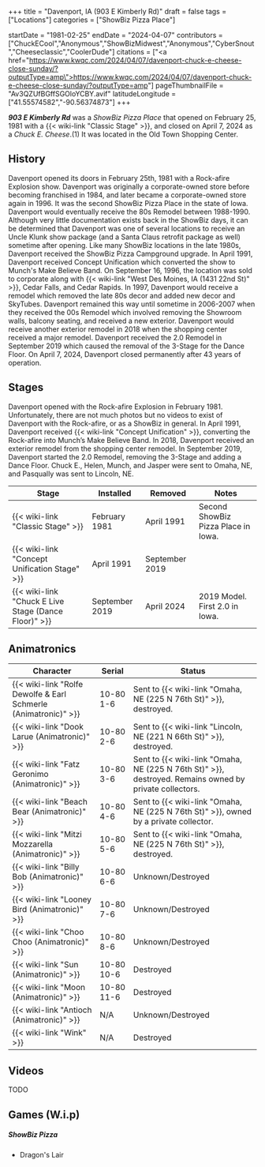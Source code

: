 +++
title = "Davenport, IA (903 E Kimberly Rd)"
draft = false
tags = ["Locations"]
categories = ["ShowBiz Pizza Place"]


startDate = "1981-02-25"
endDate = "2024-04-07"
contributors = ["ChuckECool","Anonymous","ShowBizMidwest","Anonymous","CyberSnout","Cheeseclassic","CoolerDude"]
citations = ["<a href=\"https://www.kwqc.com/2024/04/07/davenport-chuck-e-cheese-close-sunday/?outputType=amp\">https://www.kwqc.com/2024/04/07/davenport-chuck-e-cheese-close-sunday/?outputType=amp</a>"]
pageThumbnailFile = "Av3QZUfBGffSGOloYCBY.avif"
latitudeLongitude = ["41.55574582","-90.56374873"]
+++

***903 E Kimberly Rd*** was a *ShowBiz Pizza Place* that opened on February 25, 1981 with a {{< wiki-link "Classic Stage" >}}, and closed on April 7, 2024 as a *Chuck E. Cheese*.(1) It was located in the Old Town Shopping Center.

## History

Davenport opened its doors in February 25th, 1981 with a Rock-afire Explosion show. Davenport was originally a corporate-owned store before becoming franchised in 1984, and later became a corporate-owned store again in 1996. It was the second ShowBiz Pizza Place in the state of Iowa. Davenport would eventually receive the 80s Remodel between 1988-1990. Although very little documentation exists back in the ShowBiz days, it can be determined that Davenport was one of several locations to receive an Uncle Klunk show package (and a Santa Claus retrofit package as well) sometime after opening. Like many ShowBiz locations in the late 1980s, Davenport received the ShowBiz Pizza Campground upgrade. In April 1991, Davenport received Concept Unification which converted the show to Munch's Make Believe Band. On September 16, 1996, the location was sold to corporate along with {{< wiki-link "West Des Moines, IA (1431 22nd St)" >}}, Cedar Falls, and Cedar Rapids. In 1997, Davenport would receive a remodel which removed the late 80s decor and added new decor and SkyTubes. Davenport remained this way until sometime in 2006-2007 when they received the 00s Remodel which involved removing the Showroom walls, balcony seating, and received a new exterior. Davenport would receive another exterior remodel in 2018 when the shopping center received a major remodel. Davenport received the 2.0 Remodel in September 2019 which caused the removal of the 3-Stage for the Dance Floor. On April 7, 2024, Davenport closed permanently after 43 years of operation.

## Stages

Davenport opened with the Rock-afire Explosion in February 1981. Unfortunately, there are not much photos but no videos to exist of Davenport with the Rock-afire, or as a ShowBiz in general. In April 1991, Davenport received {{< wiki-link "Concept Unification" >}}, converting the Rock-afire into Munch’s Make Believe Band. In 2018, Davenport received an exterior remodel from the shopping center remodel. In September 2019, Davenport started the 2.0 Remodel, removing the 3-Stage and adding a Dance Floor. Chuck E., Helen, Munch, and Jasper were sent to Omaha, NE, and Pasqually was sent to Lincoln, NE.

| Stage                                                      | Installed      | Removed        | Notes                               |
|------------------------------------------------------------|----------------|----------------|-------------------------------------|
| {{< wiki-link "Classic Stage" >}}                    | February 1981  | April 1991     | Second ShowBiz Pizza Place in Iowa. |
| {{< wiki-link "Concept Unification Stage" >}}        | April 1991     | September 2019 |                                     |
| {{< wiki-link "Chuck E Live Stage (Dance Floor)" >}} | September 2019 | April 2024     | 2019 Model. First 2.0 in Iowa.      |

## Animatronics

| Character                                                                 | Serial     | Status                                                                                                       |
|---------------------------------------------------------------------------|------------|--------------------------------------------------------------------------------------------------------------|
| {{< wiki-link "Rolfe Dewolfe &amp; Earl Schmerle (Animatronic)" >}} | 10-80 1-6  | Sent to {{< wiki-link "Omaha, NE (225 N 76th St)" >}}, destroyed.                                      |
| {{< wiki-link "Dook Larue (Animatronic)" >}}                        | 10-80 2-6  | Sent to {{< wiki-link "Lincoln, NE (221 N 66th St)" >}}, destroyed.                                    |
| {{< wiki-link "Fatz Geronimo (Animatronic)" >}}                     | 10-80 3-6  | Sent to {{< wiki-link "Omaha, NE (225 N 76th St)" >}}, destroyed. Remains owned by private collectors. |
| {{< wiki-link "Beach Bear (Animatronic)" >}}                        | 10-80 4-6  | Sent to {{< wiki-link "Omaha, NE (225 N 76th St)" >}}, owned by a private collector.                   |
| {{< wiki-link "Mitzi Mozzarella (Animatronic)" >}}                  | 10-80 5-6  | Sent to {{< wiki-link "Omaha, NE (225 N 76th St)" >}}, destroyed.                                      |
| {{< wiki-link "Billy Bob (Animatronic)" >}}                         | 10-80 6-6  | Unknown/Destroyed                                                                                            |
| {{< wiki-link "Looney Bird (Animatronic)" >}}                       | 10-80 7-6  | Unknown/Destroyed                                                                                            |
| {{< wiki-link "Choo Choo (Animatronic)" >}}                         | 10-80 8-6  | Unknown/Destroyed                                                                                            |
| {{< wiki-link "Sun (Animatronic)" >}}                               | 10-80 10-6 | Destroyed                                                                                                    |
| {{< wiki-link "Moon (Animatronic)" >}}                              | 10-80 11-6 | Destroyed                                                                                                    |
| {{< wiki-link "Antioch (Animatronic)" >}}                           | N/A        | Unknown/Destroyed                                                                                            |
| {{< wiki-link "Wink" >}}                                            | N/A        | Destroyed                                                                                                    |

## Videos

TODO

## Games (W.i.p)

##### ShowBiz Pizza

- Dragon's Lair